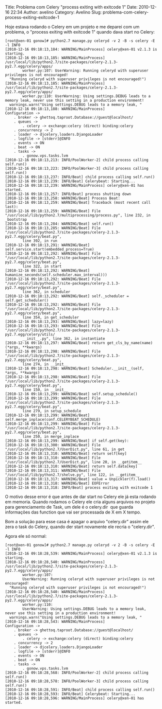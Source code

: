 Title: Problema com Celery "process exiting with exitcode 1"
Date: 2010-12-16 22:34
Author: avelino
Category: Avelino
Slug: problema-com-celery-process-exiting-exitcode-1

Hoje estava rodando o Celery em um projeto e me deparei com um problema,
o "process exiting with exitcode 1" quando dava start no Celery:

    [root@xen-01 gonow]# python2.7 manage.py celeryd -v 2 -B -s celery -E -l INFO
    [2010-12-16 09:18:13,184: WARNING/MainProcess] celery@xen-01 v2.1.3 is starting.
    [2010-12-16 09:18:13,185: WARNING/MainProcess] /usr/local/lib/python2.7/site-packages/celery-2.1.3-py2.7.egg/celery/apps/ 
            worker.py:107: UserWarning: Running celeryd with superuser privileges is not encouraged!
      "Running celeryd with superuser privileges is not encouraged!")
    [2010-12-16 09:18:13,185: WARNING/MainProcess] /usr/local/lib/python2.7/site-packages/celery-2.1.3-py2.7.egg/celery/apps/
            worker.py:110: UserWarning: Using settings.DEBUG leads to a memory leak, never use this setting in a production environment!
      warnings.warn("Using settings.DEBUG leads to a memory leak, "
    [2010-12-16 09:18:13,188: WARNING/MainProcess] 
    Configuration ->
        . broker -> ghettoq.taproot.Database://guest@localhost/
        . queues ->
            . celery -> exchange:celery (direct) binding:celery
        . concurrency -> 2
        . loader -> djcelery.loaders.DjangoLoader
        . logfile -> [stderr]@INFO
        . events -> ON
        . beat -> ON
        . tasks ->
            . gonow.vps.tasks.lvm
    [2010-12-16 09:18:13,213: INFO/PoolWorker-2] child process calling self.run()
    [2010-12-16 09:18:13,223: INFO/PoolWorker-3] child process calling self.run()
    [2010-12-16 09:18:13,237: INFO/Beat] child process calling self.run()
    [2010-12-16 09:18:13,239: INFO/Beat] Celerybeat: Starting...
    [2010-12-16 09:18:13,239: WARNING/MainProcess] celery@xen-01 has started.
    [2010-12-16 09:18:13,257: INFO/Beat] process shutting down
    [2010-12-16 09:18:13,258: WARNING/Beat] Process Beat:
    [2010-12-16 09:18:13,259: WARNING/Beat] Traceback (most recent call last):
    [2010-12-16 09:18:13,259: WARNING/Beat] File "/usr/local/lib/python2.7/multiprocessing/process.py", line 232, in _bootstrap
    [2010-12-16 09:18:13,284: WARNING/Beat] self.run()
    [2010-12-16 09:18:13,285: WARNING/Beat] File "/usr/local/lib/python2.7/site-packages/celery-2.1.3-py2.7.egg/celery/beat.py",
            line 392, in run
    [2010-12-16 09:18:13,291: WARNING/Beat] self.service.start(embedded_process=True)
    [2010-12-16 09:18:13,292: WARNING/Beat] File "/usr/local/lib/python2.7/site-packages/celery-2.1.3-py2.7.egg/celery/beat.py",
            line 322, in start
    [2010-12-16 09:18:13,292: WARNING/Beat] humanize_seconds(self.scheduler.max_interval)))
    [2010-12-16 09:18:13,292: WARNING/Beat] File "/usr/local/lib/python2.7/site-packages/celery-2.1.3-py2.7.egg/celery/beat.py",
            line 362, in scheduler
    [2010-12-16 09:18:13,292: WARNING/Beat] self._scheduler = self.get_scheduler()
    [2010-12-16 09:18:13,292: WARNING/Beat] File "/usr/local/lib/python2.7/site-packages/celery-2.1.3-py2.7.egg/celery/beat.py",
            line 354, in get_scheduler
    [2010-12-16 09:18:13,293: WARNING/Beat] lazy=lazy)
    [2010-12-16 09:18:13,293: WARNING/Beat] File "/usr/local/lib/python2.7/site-packages/celery-2.1.3-py2.7.egg/celery/utils/
            __init__.py", line 362, in instantiate
    [2010-12-16 09:18:13,297: WARNING/Beat] return get_cls_by_name(name)(*args, **kwargs)
    [2010-12-16 09:18:13,298: WARNING/Beat] File "/usr/local/lib/python2.7/site-packages/celery-2.1.3-py2.7.egg/celery/beat.py",
            line 274, in __init__
    [2010-12-16 09:18:13,298: WARNING/Beat] Scheduler.__init__(self, *args, **kwargs)
    [2010-12-16 09:18:13,298: WARNING/Beat] File "/usr/local/lib/python2.7/site-packages/celery-2.1.3-py2.7.egg/celery/beat.py",
            line 150, in __init__
    [2010-12-16 09:18:13,299: WARNING/Beat] self.setup_schedule()
    [2010-12-16 09:18:13,299: WARNING/Beat] File "/usr/local/lib/python2.7/site-packages/celery-2.1.3-py2.7.egg/celery/beat.py",
            line 279, in setup_schedule
    [2010-12-16 09:18:13,299: WARNING/Beat] self.merge_inplace(conf.CELERYBEAT_SCHEDULE)
    [2010-12-16 09:18:13,299: WARNING/Beat] File "/usr/local/lib/python2.7/site-packages/celery-2.1.3-py2.7.egg/celery/beat.py",
            line 250, in merge_inplace
    [2010-12-16 09:18:13,299: WARNING/Beat] if self.get(key):
    [2010-12-16 09:18:13,300: WARNING/Beat] File "/usr/local/lib/python2.7/UserDict.py", line 61, in get
    [2010-12-16 09:18:13,310: WARNING/Beat] return self[key]
    [2010-12-16 09:18:13,310: WARNING/Beat] File "/usr/local/lib/python2.7/UserDict.py", line 20, in __getitem__
    [2010-12-16 09:18:13,310: WARNING/Beat] return self.data[key]
    [2010-12-16 09:18:13,311: WARNING/Beat] File "/usr/local/lib/python2.7/shelve.py", line 122, in __getitem__
    [2010-12-16 09:18:13,317: WARNING/Beat] value = Unpickler(f).load()
    [2010-12-16 09:18:13,318: WARNING/Beat] EOFError
    [2010-12-16 09:18:13,318: INFO/Beat] process exiting with exitcode 1

O motivo desse error é que antes de dar start no Celery ele já esta
rodando em memoria. Quando rodamos o Celery ele cria alguns arquivos no
projeto para gerenciamento de Task, um dele é o celery.dir  que guarda
informações das function que vai ser processada de X em X tempo.

Bom a solução para esse casa é apagar o arquivo "celery.dir" assim ele
zera o task do Celery, quando der start novamente ele recria o
"celery.dir".

Agora ele só normal:

    [root@xen-01 gonow]# python2.7 manage.py celeryd -v 2 -B -s celery -E -l INFO
    [2010-12-16 09:18:28,539: WARNING/MainProcess] celery@xen-01 v2.1.3 is starting.
    [2010-12-16 09:18:28,540: WARNING/MainProcess] /usr/local/lib/python2.7/site-packages/celery-2.1.3-py2.7.egg/celery/apps/
            worker.py:107: 
            UserWarning: Running celeryd with superuser privileges is not encouraged!
      "Running celeryd with superuser privileges is not encouraged!")
    [2010-12-16 09:18:28,540: WARNING/MainProcess] /usr/local/lib/python2.7/site-packages/celery-2.1.3-py2.7.egg/celery/apps/
            worker.py:110:
            UserWarning: Using settings.DEBUG leads to a memory leak, never use this setting in a production environment!
      warnings.warn("Using settings.DEBUG leads to a memory leak, "
    [2010-12-16 09:18:28,543: WARNING/MainProcess]  
    Configuration ->
        . broker -> ghettoq.taproot.Database://guest@localhost/
        . queues ->
            . celery -> exchange:celery (direct) binding:celery
        . concurrency -> 2
        . loader -> djcelery.loaders.DjangoLoader
        . logfile -> [stderr]@INFO
        . events -> ON
        . beat -> ON
        . tasks ->
            . gonow.vps.tasks.lvm
    [2010-12-16 09:18:28,568: INFO/PoolWorker-2] child process calling self.run()
    [2010-12-16 09:18:28,578: INFO/PoolWorker-3] child process calling self.run()
    [2010-12-16 09:18:28,591: INFO/Beat] child process calling self.run()
    [2010-12-16 09:18:28,593: INFO/Beat] Celerybeat: Starting...
    [2010-12-16 09:18:28,596: WARNING/MainProcess] celery@xen-01 has started.
